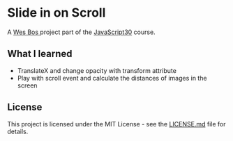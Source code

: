 # Slide in on Scroll

A [Wes Bos ](http://wesbos.com/) project part of the [JavaScript30](https://javascript30.com/) course.

## What I learned

* TranslateX and change opacity with transform attribute
* Play with scroll event and calculate the distances of images in the screen

## License

This project is licensed under the MIT License - see the [LICENSE.md](LICENSE.md) file for details.